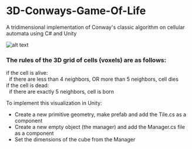 # 3D-Conways-Game-Of-Life
A tridimensional implementation of Conway's classic algorithm on cellular automata using C# and Unity

![alt text](https://github.com/UGarCil/3D-Conways-Game-Of-Life/blob/main/demo.gif?raw=true)

### The rules of the 3D grid of cells (voxels) are as follows:  
if the cell is alive:  
&nbsp; if there are less than 4 neighbors, OR more than 5 neighbors, cell dies  
if the cell is dead:  
&nbsp; if there are exactly 5 neighbors, cell is born  

To implement this visualization in Unity:  
- Create a new primitive geometry, make prefab and add the Tile.cs as a component
- Create a new empty object (the manager) and add the Manager.cs file as a component
- Set the dimensions of the cube from the Manager
